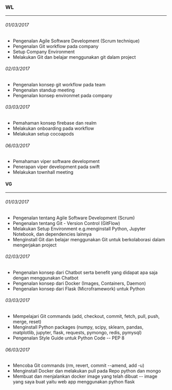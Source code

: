 ### WL
---
###### 01/03/2017
* Pengenalan Agile Software Development (Scrum technique)
* Pengenalan Git workflow pada company
* Setup Company Environment 
* Melakukan Git dan belajar menggunakan git dalam project

###### 02/03/2017
* Pengenalan konsep git workflow pada team
* Pengenalan standup meeting 
* Pengenalan konsep environmet pada company

###### 03/03/2017
* Pemahaman konsep firebase dan realm
* Melakukan onboarding pada workflow
* Melakukan setup cocoapods

###### 06/03/2017
* Pemahaman viper software development
* Penerapan viper development pada swift
* Melakukan townhall meeting


#### VG
---
###### 01/03/2017
* Pengenalan tentang Agile Software Development (Scrum)
* Pengenalan tentang Git - Version Control (GitFlow)
* Melakukan Setup Environment e.g.menginstall Python, Jupyter Notebook, dan dependencies lainnya
* Menginstall Git dan belajar menggunakan Git untuk berkolaborasi dalam mengerjakan project

###### 02/03/2017
* Pengenalan konsep dari Chatbot serta benefit yang didapat apa saja dengan menggunakan Chatbot
* Pengenalan konsep dari Docker (Images, Containers, Daemon)
* Pengenalan konsep dari Flask (Microframework) untuk Python

###### 03/03/2017
* Mempelajari Git commands (add, checkout, commit, fetch, pull, push, merge, reset)
* Menginstall Python packages (numpy, scipy, sklearn, pandas, matplotlib, jupyter, flask, requests, pymongo, redis, pymysql)
* Pengenalan Style Guide untuk Python Code -- PEP 8

###### 06/03/2017
* Mencoba Git commands (rm, revert, commit --amend, add -u)
* Menginstall Docker dan melakukan pull pada Repo python dan mongo
* Membuat dan menjalankan docker image yang telah dibuat -- image yang saya buat yaitu web app menggunakan python flask
